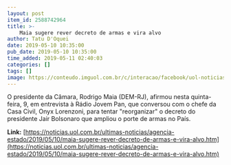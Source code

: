 ```yaml
---
layout: post
item_id: 2588742964
title: >-
    Maia sugere rever decreto de armas e vira alvo
author: Tatu D'Oquei
date: 2019-05-10 10:35:00
pub_date: 2019-05-10 10:35:00
time_added: 2019-05-11 02:40:03
categories: []
tags: []
image: https://conteudo.imguol.com.br/c/interacao/facebook/uol-noticias-600px.jpg
---
```


O presidente da Câmara, Rodrigo Maia (DEM-RJ), afirmou nesta quinta-feira, 9, em entrevista à Rádio Jovem Pan, que conversou com o chefe da Casa Civil, Onyx Lorenzoni, para tentar "reorganizar" o decreto do presidente Jair Bolsonaro que ampliou o porte de armas no País.

**Link:** [https://noticias.uol.com.br/ultimas-noticias/agencia-estado/2019/05/10/maia-sugere-rever-decreto-de-armas-e-vira-alvo.htm](https://noticias.uol.com.br/ultimas-noticias/agencia-estado/2019/05/10/maia-sugere-rever-decreto-de-armas-e-vira-alvo.htm)


